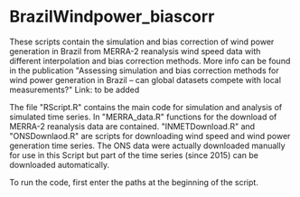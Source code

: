 # BrazilWindpower_biascorr

These scripts contain the simulation and bias correction of wind power generation in Brazil from MERRA-2 reanalysis wind speed data with different interpolation and bias correction methods.
More info can be found in the publication "Assessing simulation and bias correction methods for wind power generation in Brazil – can global datasets compete with local measurements?"
Link: to be added

The file "RScript.R" contains the main code for simulation and analysis of simulated time series.
In "MERRA_data.R" functions for the download of MERRA-2 reanalysis data are contained.
"INMETDownload.R" and "ONSDownlaod.R" are scripts for downloading wind speed and wind power generation time series.
The ONS data were actually downloaded manually for use in this Script but part of the time series (since 2015) can be downloaded automatically.

To run the code, first enter the paths at the beginning of the script.
